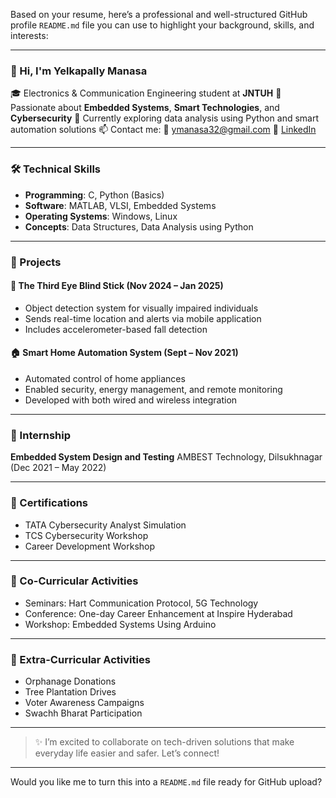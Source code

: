 Based on your resume, here’s a professional and well-structured GitHub profile `README.md` file you can use to highlight your background, skills, and interests:

---

### 👋 Hi, I'm Yelkapally Manasa

🎓 Electronics & Communication Engineering student at **JNTUH**
📍 Passionate about **Embedded Systems**, **Smart Technologies**, and **Cybersecurity**
🌱 Currently exploring data analysis using Python and smart automation solutions
📫 Contact me:
📧 [ymanasa32@gmail.com](mailto:ymanasa32@gmail.com)
🔗 [LinkedIn](https://linkedin.com/in/manasa-yelkapally)

---

### 🛠️ Technical Skills

* **Programming**: C, Python (Basics)
* **Software**: MATLAB, VLSI, Embedded Systems
* **Operating Systems**: Windows, Linux
* **Concepts**: Data Structures, Data Analysis using Python

---

### 💼 Projects

#### 🦯 The Third Eye Blind Stick (Nov 2024 – Jan 2025)

* Object detection system for visually impaired individuals
* Sends real-time location and alerts via mobile application
* Includes accelerometer-based fall detection

#### 🏠 Smart Home Automation System (Sept – Nov 2021)

* Automated control of home appliances
* Enabled security, energy management, and remote monitoring
* Developed with both wired and wireless integration

---

### 🧪 Internship

**Embedded System Design and Testing**
AMBEST Technology, Dilsukhnagar (Dec 2021 – May 2022)

---

### 🏅 Certifications

* TATA Cybersecurity Analyst Simulation
* TCS Cybersecurity Workshop
* Career Development Workshop

---

### 🎤 Co-Curricular Activities

* Seminars: Hart Communication Protocol, 5G Technology
* Conference: One-day Career Enhancement at Inspire Hyderabad
* Workshop: Embedded Systems Using Arduino

---

### 🌱 Extra-Curricular Activities

* Orphanage Donations
* Tree Plantation Drives
* Voter Awareness Campaigns
* Swachh Bharat Participation

---

> ✨ I’m excited to collaborate on tech-driven solutions that make everyday life easier and safer. Let’s connect!

---

Would you like me to turn this into a `README.md` file ready for GitHub upload?
